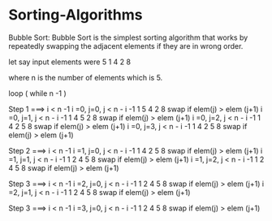 # Sorting-Algorithms

Bubble Sort:
  Bubble Sort is the simplest sorting algorithm that works by repeatedly swapping the adjacent elements if they are in wrong order.

let say input elements were 5 1 4 2 8

where n is the number of elements which is 5.

loop ( while n -1 )

Step 1   ===> i < n -1
         i =0, j=0, j < n - i -1     1 5 4 2 8  swap if elem(j) > elem (j+1)
         i =0, j=1, j < n - i -1     1 4 5 2 8  swap if elem(j) > elem (j+1)
         i =0, j=2, j < n - i -1     1 4 2 5 8  swap if elem(j) > elem (j+1)
         i =0, j=3, j < n - i -1     1 4 2 5 8  swap if elem(j) > elem (j+1)

Step 2   ===> i < n -1
         i =1, j=0, j < n - i -1     1 4 2 5 8  swap if elem(j) > elem (j+1)
         i =1, j=1, j < n - i -1     1 2 4 5 8  swap if elem(j) > elem (j+1)
         i =1, j=2, j < n - i -1     1 2 4 5 8  swap if elem(j) > elem (j+1)

Step 3   ===> i < n -1
         i =2, j=0, j < n - i -1     1 2 4 5 8  swap if elem(j) > elem (j+1)
         i =2, j=1, j < n - i -1     1 2 4 5 8  swap if elem(j) > elem (j+1)

Step 3   ===> i < n -1
         i =3, j=0, j < n - i -1     1 2 4 5 8  swap if elem(j) > elem (j+1)


         
        
             


